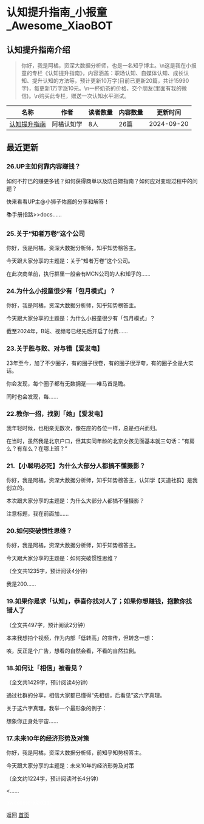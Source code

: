 # 认知提升指南_小报童_Awesome_XiaoBOT

## 认知提升指南介绍
> 你好，我是阿橘，资深大数据分析师，也是一名知乎博主。\n这是我在小报童的专栏《认知提升指南》，内容涵盖：职场认知、自媒体认知、成长认知、提升认知的方法等，预计更新10万字(目前已更新20篇，共计15990字)，每更新1万字涨10元。\n一杯奶茶的价格，交个朋友(里面有我的微信)。\n购买此专栏，赠送一次认知水平测试。  
  


|名称|作者|读者数量|内容数量|更新时间|
|---|---|---|---|---|
|[认知提升指南](https://xiaobot.net/p/tirenzhi?refer=9c3f1c95-a052-465a-9902-f6d75080262a)|阿橘认知学|8人|26篇|2024-09-20|

## 最近更新
### 26.UP主如何靠内容赚钱？

如何不拧巴的赚更多钱？如何获得商单以及防白嫖指南？如何应对变现过程中的问题？

快来看看UP主@小狮子佑酱的分享和解答！

📚手册指路>>docs......

### 25.关于“知者万卷”这个公司

你好，我是阿橘，资深大数据分析师，知乎知势榜答主。

今天跟大家分享的主题是：关于“知者万卷”这个公司。

在此次商单前，执行群里一般会有MCN公司的人和知乎的......

### 24.为什么小报童很少有「包月模式」？

你好，我是阿橘，资深大数据分析师，知乎知势榜答主。

今天跟大家分享的主题是：为什么小报童很少有「包月模式」？

截至2024年，B站、视频号已经先后开启了付费......

### 23.关于胜与败、对与错【爱发电】

23年至今，加了不少圈子，有的圈子很卷，有的圈子很浮夸，有的圈子全是大实话。

你会发现，每个圈子都有无数拥趸——唯马首是瞻。

同时也会发现，每......

### 22.教你一招，找到「她」【爱发电】

我年轻时候，也相亲无数次，像在座的各位一样，总是扫兴而归。

在当时，虽然我是北京户口，但其实同年龄的北京女孩见面基本就三句话：“有房么？有车么？在哪上班？”

### 21.【小聪明必死】为什么大部分人都搞不懂摄影？

你好，我是阿橘，资深大数据分析师，知乎知势榜答主，认知学【天道社群】是我创立的。

本次跟大家分享的主题是：为什么大部分人都搞不懂摄影？

注意标题，我在前面加......

### 20.如何突破惯性思维？

你好，我是阿橘，资深大数据分析师，知乎知势榜答主。

今天跟大家分享的主题是：如何突破惯性思维？

（全文共1235字，预计阅读4分钟）

我是200......

### 19.如果你是求「认知」，恭喜你找对人了；如果你想赚钱，抱歉你找错人了

（全文共497字，预计阅读2分钟）

本来我想拍个视频，作为内部「低转高」的宣传，但转念一想：

咳，反正是个广告，想看的自然会看，不看的自然拉倒。

### 18.如何让「相信」被看见？

（全文共1429字，预计阅读4分钟）

通过社群的分享，相信大家都已懂得“先相信，后看见”这六字真理。

关于这六字真理，我举一个最形象的例子：

想象你正身处宇宙......

### 17.未来10年的经济形势及对策

你好，我是阿橘，资深大数据分析师，前知乎知势榜答主。

今天跟大家分享的主题是：未来10年的经济形势及对策

（全文约1224字，预计阅读时长4分钟）

<......


<a href="https://github.com/Reno9527/awesome-xiaobot" style="color: white; text-decoration: none;">awesome-xiaobot</a>

返回 [首页](../README.md)
